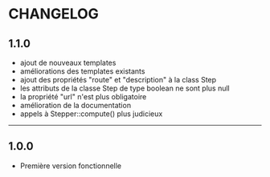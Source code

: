 # CHANGELOG


1.1.0
-----

- ajout de nouveaux templates
- améliorations des templates existants
- ajout des propriétés "route" et "description" à la class Step
- les attributs de la classe Step de type boolean ne sont plus null
- la propriété "url" n'est plus obligatoire
- amélioration de la documentation
- appels à Stepper::compute() plus judicieux

---

1.0.0
-----

- Première version fonctionnelle
